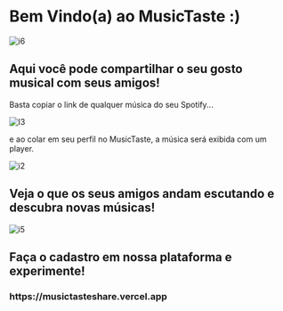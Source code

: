 <h1>Bem Vindo(a) ao MusicTaste :)</h1>

![i6](https://github.com/lucas-marques-0/MusicTaste-backend/assets/111307314/7e86be01-39b0-450a-8993-22ffbaf5fb22)

<h2>Aqui você pode compartilhar o seu gosto musical com seus amigos!</h2>

<p>Basta copiar o link de qualquer música do seu Spotify...</p>

![I3](https://github.com/lucas-marques-0/MusicTaste-frontend/assets/111307314/a5b4e2d9-e80b-46b7-af3f-d3e1e6a2b95d)

<p>e ao colar em seu perfil no MusicTaste, a música será exibida com um player.</p>

![i2](https://github.com/lucas-marques-0/MusicTaste-frontend/assets/111307314/ea98392c-8d64-4d0c-8d2f-0041886fd482)

<h2>Veja o que os seus amigos andam escutando e descubra novas músicas!</h2>

![i5](https://github.com/lucas-marques-0/MusicTaste-frontend/assets/111307314/2cdf40cf-089d-4a9f-8756-82bdc4f5bb9c)

<h2>Faça o cadastro em nossa plataforma e experimente!</h2>
<h3>https://musictasteshare.vercel.app</h3>



